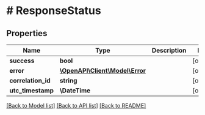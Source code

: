 # # ResponseStatus

## Properties

Name | Type | Description | Notes
------------ | ------------- | ------------- | -------------
**success** | **bool** |  | [optional]
**error** | [**\OpenAPI\Client\Model\Error**](Error.md) |  | [optional]
**correlation_id** | **string** |  | [optional]
**utc_timestamp** | **\DateTime** |  | [optional]

[[Back to Model list]](../../README.md#models) [[Back to API list]](../../README.md#endpoints) [[Back to README]](../../README.md)
